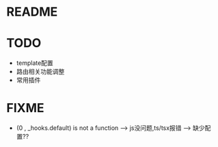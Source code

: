 # README

# TODO

- template配置
- 路由相关功能调整
- 常用插件

# FIXME

- (0 , _hooks.default) is not a function --> js没问题,ts/tsx报错 --> 缺少配置??

